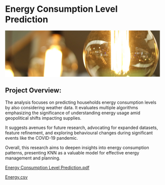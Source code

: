 # Energy Consumption Level Prediction
![Energy Consumption Level Prediction](Images/Energy.jpg)

## Project Overview:
The analysis focuses on predicting households energy consumption levels by also considering weather data. It evaluates multiple algorithms emphasizing the significance of understanding energy usage amid geopolitical shifts impacting supplies.

It suggests avenues for future research, advocating for expanded datasets, feature refinement, and exploring behavioural changes during significant events like the COVID-19 pandemic.

Overall, this research aims to deepen insights into energy consumption patterns, presenting KNN as a valuable model for effective energy management and planning.

[Energy Consumption Level Prediction.pdf](https://github.com/justgrossi/Portfolio/blob/main/3.Energy_Consumption_Prediction/Energy_Consumption_Level_Prediction.pdf)

[Energy.csv](https://github.com/justgrossi/Portfolio/blob/main/3.Energy_Consumption_Prediction/energy.csv)